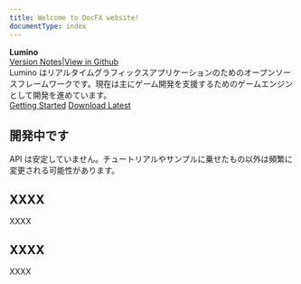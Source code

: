 ```yaml
---
title: Welcome to DocFX website!
documentType: index
---
```

<style type="text/css">
footer{
  position: relative;
}
</style>

<div class="hero">
  <div class="wrap">
    <div class="text">
      <strong>Lumino</strong>
    </div>
    <div class="buttons-unit-small">
      <a class="version-link" href="index.md">Version Notes</a><span>|</span><a class="github-link" href="https://github.com/dotnet/docfx">View in Github</a>
    </div>
    <div class="minitext">
    Lumino はリアルタイムグラフィックスアプリケーションのためのオープンソースフレームワークです。現在は主にゲーム開発を支援するためのゲームエンジンとして開発を進めています。
    </div>
    <div class="buttons-unit">
      <a href="index.md" class="button"><i class="glyphicon glyphicon-send"></i>Getting Started</a>
      <a href="https://github.com/dotnet/docfx/releases" class="button"><i class="glyphicon glyphicon-download"></i>Download Latest</a>
    </div>
  </div>
</div>
<div class="key-section">
  <div class="container">
    <div class="row">
      <div class="col-md-8 col-md-offset-2 text-center">
        <i class="glyphicon glyphicon-wrench"></i>
        <section>
          <h2>開発中です</h2>
          <p class="lead">
          API は安定していません。チュートリアルやサンプルに乗せたもの以外は頻繁に変更される可能性があります。
          </p>
        </section>
      </div>
    </div>
  </div>
</div>
<div class="counter-key-section">
  <div class="container">
    <div class="row">
      <div class="col-md-8 col-md-offset-2 text-center">
        <i class="glyphicon glyphicon-wrench"></i>
        <section>
          <h2>XXXX</h2>
          <p class="lead">
          XXXX
          </p>
        </section>
      </div>
    </div>
  </div>
</div>
<div class="key-section">
  <div class="container content">
    <div class="row">
      <div class="col-md-8 col-md-offset-2 text-center">
        <i class="glyphicon glyphicon-wrench"></i>
        <section>
          <h2>XXXX</h2>
          <p class="lead">
          XXXX
          </p>
        </section>
      </div>
    </div>
  </div>
</div>